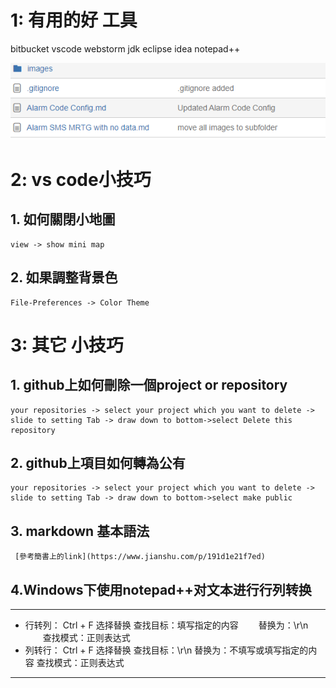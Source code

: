 # 1: 有用的好 **工具**
bitbucket vscode webstorm jdk eclipse idea notepad++

![1](./images/1.png)

#  2: vs code**小技巧**

## 1. 如何關閉小地圖
```
view -> show mini map
```
## 2. 如果調整背景色
```
File-Preferences -> Color Theme
```

# 3: 其它 **小技巧**

## 1. github上如何刪除一個project or repository
```
your repositories -> select your project which you want to delete -> slide to setting Tab -> draw down to bottom->select Delete this repository
```
## 2. github上項目如何轉為公有
```
your repositories -> select your project which you want to delete -> slide to setting Tab -> draw down to bottom->select make public
```
## 3. markdown 基本語法 

     [參考簡書上的link](https://www.jianshu.com/p/191d1e21f7ed)

## 4.Windows下使用notepad++对文本进行行列转换
 ***
* 行转列： 
    Ctrl + F  选择替换
    查找目标：填写指定的内容
　　替换为：\r\n
　　查找模式：正则表达式
* 列转行：
   Ctrl + F  选择替换
   查找目标：\r\n
   替换为：不填写或填写指定的内容
   查找模式：正则表达式
 ***

